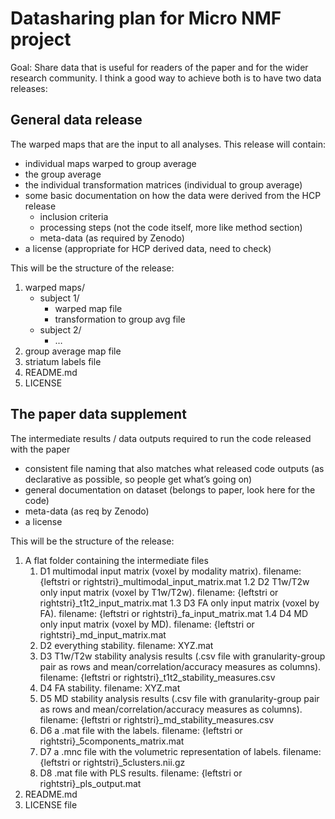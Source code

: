 # Datasharing plan for Micro NMF project
Goal: 
Share data that is useful for readers of the paper and for the wider research community. I think a good way to achieve both is to have two data releases:

## General data release
The warped maps that are the input to all analyses. This release will contain:

- individual maps warped to group average
- the group average
- the individual transformation matrices (individual to group average)
- some basic documentation on how the data were derived from the HCP release
    - inclusion criteria
    - processing steps (not the code itself, more like method section)
    - meta-data (as required by Zenodo)
- a license (appropriate for HCP derived data, need to check)

This will be the structure of the release:

1. warped maps/
    - subject 1/
        - warped map file
        - transformation to group avg file
    - subject 2/
        - …
2. group average map file
3. striatum labels file
4. README.md
5. LICENSE

## The paper data supplement
The intermediate results / data outputs required to run the code released with the paper

- consistent file naming that also matches what released code outputs (as declarative as possible, so people get what’s going on)
- general documentation on dataset (belongs to paper, look here for the code)
- meta-data (as req by Zenodo)
- a license

This will be the structure of the release:

1. A flat folder containing the intermediate files
    1. D1 multimodal input matrix (voxel by modality matrix). filename: {leftstri or rightstri}_multimodal_input_matrix.mat
    1.2 D2 T1w/T2w only input matrix (voxel by T1w/T2w). filename: {leftstri or rightstri}_t1t2_input_matrix.mat
    1.3 D3 FA only input matrix (voxel by FA). filename: {leftstri or rightstri}_fa_input_matrix.mat
    1.4 D4 MD only input matrix (voxel by MD). filename: {leftstri or rightstri}_md_input_matrix.mat
    2. D2 everything stability. filename: XYZ.mat
    3. D3 T1w/T2w stability analysis results (.csv file with granularity-group pair as rows and mean/correlation/accuracy measures as columns). filename: {leftstri or rightstri}_t1t2_stability_measures.csv
    4. D4 FA stability. filename: XYZ.mat
    5. D5 MD stability analysis results (.csv file with granularity-group pair as rows and mean/correlation/accuracy measures as columns). filename: {leftstri or rightstri}_md_stability_measures.csv
    6. D6 a .mat file with the labels. filename: {leftstri or rightstri}_5components_matrix.mat
    7. D7 a .mnc file with the volumetric representation of labels. filename: {leftstri or rightstri}_5clusters.nii.gz
    8. D8 .mat file with PLS results. filename: {leftstri or rightstri}_pls_output.mat
2. README.md
3. LICENSE file
